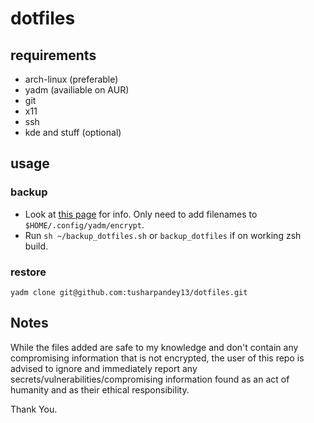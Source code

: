 # dotfiles

## requirements
* arch-linux (preferable)
* yadm (availiable on AUR)
* git
* x11
* ssh
* kde and stuff (optional)

## usage

### backup
* Look at [this page](https://yadm.io/docs/encryption) for info. Only need to add filenames to `$HOME/.config/yadm/encrypt`.
* Run `sh ~/backup_dotfiles.sh` or `backup_dotfiles` if on working zsh build.

### restore
    yadm clone git@github.com:tusharpandey13/dotfiles.git


## Notes
While the files added are safe to my knowledge and don't contain any compromising information that is not encrypted, the user of this repo is advised to ignore and immediately report any secrets/vulnerabilities/compromising information found as an act of humanity and as their ethical responsibility.

Thank You.